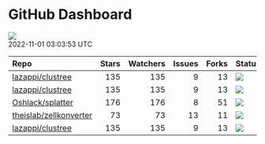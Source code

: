 GitHub Dashboard
================

![](https://github.com/lazappi/gh-dashboard/workflows/Render%20Status/badge.svg)  
2022-11-01 03:03:53 UTC

| Repo                                                                | Stars | Watchers | Issues | Forks | Status                                                                                                                                                   | Commit                                                                                                                                                           |
| :------------------------------------------------------------------ | ----: | -------: | -----: | ----: | :------------------------------------------------------------------------------------------------------------------------------------------------------- | :--------------------------------------------------------------------------------------------------------------------------------------------------------------- |
| [lazappi/clustree](https://github.com/lazappi/clustree)             |   135 |      135 |      9 |    13 | [![](https://github.com/lazappi/clustree/workflows/R-CMD-check/badge.svg)](https://github.com/lazappi/clustree/actions/runs/2567418949)                  | <a href="https://github.com/lazappi/clustree/commit/cb0256d419e0bb7129bec917f1ebaeacdf0c2842" title="Merge branch 'master' into develop">cb0256</a>              |
| [lazappi/clustree](https://github.com/lazappi/clustree)             |   135 |      135 |      9 |    13 | [![](https://github.com/lazappi/clustree/workflows/pkgdown/badge.svg)](https://github.com/lazappi/clustree/actions/runs/2567418946)                      | <a href="https://github.com/lazappi/clustree/commit/cb0256d419e0bb7129bec917f1ebaeacdf0c2842" title="Merge branch 'master' into develop">cb0256</a>              |
| [Oshlack/splatter](https://github.com/Oshlack/splatter)             |   176 |      176 |      8 |    51 | [![](https://github.com/Oshlack/splatter/workflows/R-CMD-check-bioc/badge.svg)](https://github.com/Oshlack/splatter/actions/runs/3332259024)             | <a href="https://github.com/Oshlack/splatter/commit/1768d11cdd5e7e763b9203a11d2d225d60ba911e" title="Update NEWS for Bioconductor 3.16 release">1768d1</a>       |
| [theislab/zellkonverter](https://github.com/theislab/zellkonverter) |    73 |       73 |     13 |    11 | [![](https://github.com/theislab/zellkonverter/workflows/R-CMD-check-bioc/badge.svg)](https://github.com/theislab/zellkonverter/actions/runs/3332157277) | <a href="https://github.com/theislab/zellkonverter/commit/071ebe26dceca820136a2f2f35edd7df1777f18b" title="Update NEWS for Bioconductor 3.16 release">071ebe</a> |
| [lazappi/clustree](https://github.com/lazappi/clustree)             |   135 |      135 |      9 |    13 | [![](https://github.com/lazappi/clustree/workflows/test-coverage/badge.svg)](https://github.com/lazappi/clustree/actions/runs/2567418948)                | <a href="https://github.com/lazappi/clustree/commit/cb0256d419e0bb7129bec917f1ebaeacdf0c2842" title="Merge branch 'master' into develop">cb0256</a>              |
